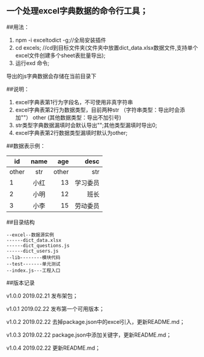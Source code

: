一个处理excel字典数据的命令行工具；
---------------

##用法：

1. npm -i exceltodict -g;//全局安装插件
2. cd excels; //cd到目标文件夹(文件夹中放置dict_data.xlsx数据文件,支持单个excel文件创建多个sheet表批量导出);
3. 运行exd 命令;

导出的js字典数据会存储在当前目录下

##说明：

1. excel字典表第1行为字段名，不可使用非真字符串
2. excel字典表第2行为数据类型，目前两种str （字符串类型：导出时会添加""） other (其他数据类型：导出不加引号)
3. str类型字典数据漏填时会默认导出"";其他类型漏填时导出0;
4. excel字典表第2行数据类型漏填时默认为other;

##数据表示例：

id|name|age|desc
--|:--:|--:|--:
other|str|other|str
1|小红|13|学习委员
2|小明|12|班长
3|小李|15|劳动委员

##目录结构

```
--excel--数据源实例
------dict_data.xlsx
------dict_questions.js
------dict_users.js
--lib--------模块代码
--test-------单元测试
--index.js---工程入口
```

##版本记录

v1.0.0  2019.02.21  发布架包；

v1.0.1  2019.02.22  发布第一个可用版本；

v1.0.2  2019.02.22  去掉package.json中的excel引入，更新README.md；

v1.0.3  2019.02.22  package.json中添加关键字，更新README.md；

v1.0.4  2019.02.22  更新README.md；
